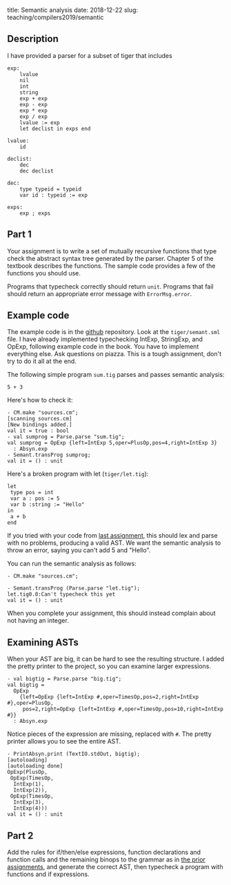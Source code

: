 title: Semantic analysis
date: 2018-12-22
slug: teaching/compilers2019/semantic

## Description

I have provided a parser for a subset of tiger that includes 

	exp:
		lvalue
		nil
		int
		string
		exp + exp
		exp - exp
		exp * exp
		exp / exp
		lvalue := exp
		let declist in exps end

	lvalue:
		id

	declist:
		dec
		dec declist
		
	dec: 
		type typeid = typeid
		var id : typeid := exp

	exps:
		exp ; exps

## Part 1

Your assignment is to write a set of mutually recursive functions that
type check the abstract syntax tree generated by the parser. Chapter 5
of the textbook describes the functions. The sample code provides a
few of the functions you should use.

Programs that typecheck correctly should return `unit`. Programs that
fail should return an appropriate error message with `ErrorMsg.error`.

## Example code

The example code is in the [github][] repository. Look at the
`tiger/semant.sml` file. I have already implemented typechecking
IntExp, StringExp, and OpExp, following example code in the book. You
have to implement everything else. Ask questions on piazza. This is a
tough assignment, don't try to do it all at the end.

[github]: https://github.com/humberto-ortiz/compilers2018

The following simple program `sum.tig` parses and passes semantic analysis:
```
5 + 3
```
Here's how to check it:
```
- CM.make "sources.cm";
[scanning sources.cm]
[New bindings added.]
val it = true : bool
- val sumprog = Parse.parse "sum.tig";
val sumprog = OpExp {left=IntExp 5,oper=PlusOp,pos=4,right=IntExp 3}
  : Absyn.exp
- Semant.transProg sumprog;
val it = () : unit
```

Here's a broken program with let (`tiger/let.tig`):
```
let
 type pos = int
 var a : pos := 5
 var b :string := "Hello"
in
 a + b
end
```

If you tried with your code from [last assignment]({filename}parser.md),
this should lex and parse with no problems, producing a valid AST. We want
the semantic analysis to throw an error, saying you can't add 5 and
"Hello".

You can run the semantic analysis as follows:

	- CM.make "sources.cm";
	
	- Semant.transProg (Parse.parse "let.tig");
	let.tig0.0:Can't typecheck this yet
	val it = () : unit

When you complete your assignment, this should instead complain about
not having an integer.

## Examining ASTs

When your AST are big, it can be hard to see the resulting structure.
I added the pretty printer to the project, so you can examine larger
expressions.

```
- val bigtig = Parse.parse "big.tig";
val bigtig =
  OpExp
    {left=OpExp {left=IntExp #,oper=TimesOp,pos=2,right=IntExp #},oper=PlusOp,
     pos=2,right=OpExp {left=IntExp #,oper=TimesOp,pos=10,right=IntExp #}}
  : Absyn.exp
```

Notice pieces of the expression are missing, replaced with `#`. The
pretty printer allows you to see the entire AST.

```
- PrintAbsyn.print (TextIO.stdOut, bigtig);
[autoloading]
[autoloading done]
OpExp(PlusOp,
 OpExp(TimesOp,
  IntExp(1),
  IntExp(2)),
 OpExp(TimesOp,
  IntExp(3),
  IntExp(4)))
val it = () : unit
```

## Part 2

Add the rules for if/then/else expressions, function declarations and
function calls and the remaining binops to the grammar as in
[the prior assignments]({filename}parser.md), and generate the correct
AST, then typecheck a program with functions and if expressions.
